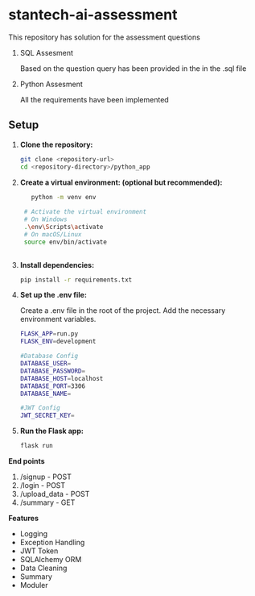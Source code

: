 # stantech-ai-assessment
This repository has solution for the assessment questions


1. SQL Assesment

   Based on the question query has been provided in the in the .sql file

4. Python Assesment

    All the requirements have been implemented

## Setup
1. **Clone the repository:**

   ```bash
   git clone <repository-url>
   cd <repository-directory>/python_app

2. **Create a virtual environment: (optional but recommended):**

   ```bash
      python -m venv env
  
    # Activate the virtual environment
    # On Windows
    .\env\Scripts\activate
    # On macOS/Linux
    source env/bin/activate
    
3. **Install dependencies:**

   ```bash
   pip install -r requirements.txt

4. **Set up the .env file:**

   Create a .env file in the root of the project. Add the necessary environment variables.

   ```bash
   FLASK_APP=run.py
   FLASK_ENV=development

   #Database Config
   DATABASE_USER=
   DATABASE_PASSWORD=
   DATABASE_HOST=localhost
   DATABASE_PORT=3306
   DATABASE_NAME=

   #JWT Config
   JWT_SECRET_KEY=

5. **Run the Flask app:**

   ```bash
   flask run

**End points**

1. /signup - POST
2. /login - POST
3. /upload_data - POST
4. /summary  - GET

**Features**
-  Logging
-  Exception Handling
-  JWT Token
-  SQLAlchemy ORM
-  Data Cleaning
-  Summary
-  Moduler
   
